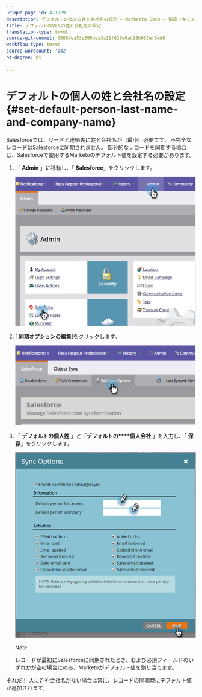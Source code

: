 ```yaml
---
unique-page-id: 4719291
description: デフォルトの個人の姓と会社名の設定 — Marketto Docs — 製品ドキュメント
title: デフォルトの個人の姓と会社名の設定
translation-type: tm+mt
source-git-commit: 00887ea53e395bea3a11fd28e0ac98b085ef6ed8
workflow-type: tm+mt
source-wordcount: '142'
ht-degree: 0%

---
```



# デフォルトの個人の姓と会社名の設定 {#set-default-person-last-name-and-company-name}

Salesforceでは、リードと連絡先に姓と会社名が（最小）必要です。 不完全なレコードはSalesforceに同期されません。 部分的なレコードを同期する場合は、Salesforceで使用するMarketoのデフォルト値を設定する必要があります。

1. 「 **Admin** 」に移動し、「 **Salesforce**」をクリックします。

   ![](assets/image2014-12-9-13-3a41-3a58.png)

1. [ **同期オプションの編集**]をクリックします。

   ![](assets/image2014-12-9-13-3a42-3a6.png)

1. 「 **デフォルトの個人姓** 」と「**デフォルトの****個人会社** 」を入力し、「 **保存**」をクリックします。

   ![](assets/sync-options-hands.png)

   >[!NOTE]
   >
   >レコードが最初にSalesforceに同期されたとき、および必須フィールドのいずれかが空の場合にのみ、Marketoがデフォルト値を割り当てます。

それだ！ 人に姓や会社名がない場合は常に、レコードの同期時にデフォルト値が追加されます。
